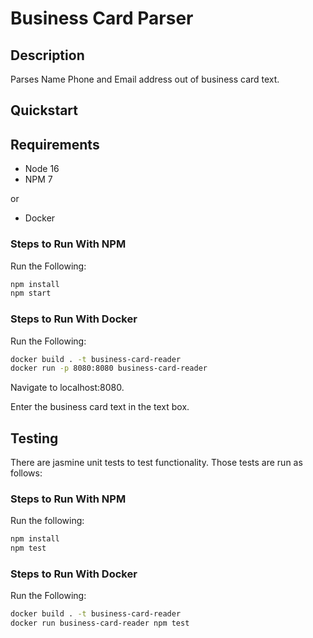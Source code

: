 # Business Card Parser

## Description

Parses Name Phone and Email address out of business card text.

## Quickstart

## Requirements

- Node 16
- NPM 7

or

- Docker

### Steps to Run With NPM

Run the Following:
```bash
npm install
npm start
```

### Steps to Run With Docker

Run the Following:
```bash
docker build . -t business-card-reader
docker run -p 8080:8080 business-card-reader
```

Navigate to localhost:8080.

Enter the business card text in the text box.

## Testing

There are jasmine unit tests to test functionality. Those tests are run as follows:

### Steps to Run With NPM

Run the following: 
```bash
npm install
npm test
```

### Steps to Run With Docker

Run the Following:
```bash
docker build . -t business-card-reader
docker run business-card-reader npm test
```